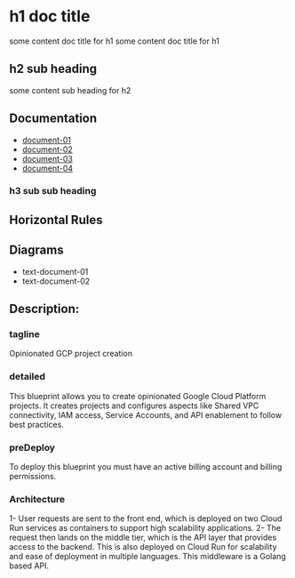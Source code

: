 # h1 doc title
some content doc title for h1
some content doc title for h1

## h2 sub heading
some content sub heading for h2

## Documentation
- [document-01](http://google.com/doc-01)
- [document-02](http://google.com/doc-02)
- [document-03](http://google.com/doc-03)
- [document-04](http://google.com/doc-04)

### h3 sub sub heading

## Horizontal Rules

## Diagrams
- text-document-01
- text-document-02

## Description:
### tagline
Opinionated GCP project creation

### detailed
This blueprint allows you to create opinionated Google Cloud Platform projects.
It creates projects and configures aspects like Shared VPC connectivity, IAM access, Service Accounts, and API enablement to follow best practices.

### preDeploy
To deploy this blueprint you must have an active billing account and billing permissions.

### Architecture
1- User requests are sent to the front end, which is deployed on two Cloud Run services as containers to support high scalability applications.
2- The request then lands on the middle tier, which is the API layer that provides access to the backend. This is also deployed on Cloud Run for scalability and ease of deployment in multiple languages. This middleware is a Golang based API.
